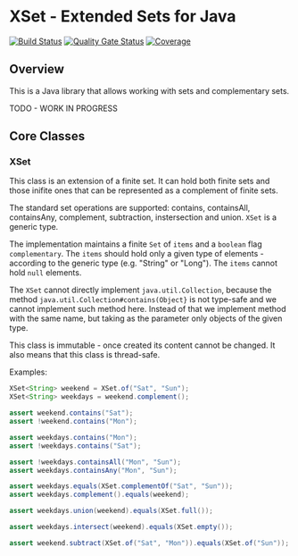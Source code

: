 # XSet - Extended Sets for Java

[![Build Status](https://travis-ci.com/vbartacek/xset-java.svg?branch=develop)](https://travis-ci.com/vbartacek/xset-java)
[![Quality Gate Status](https://sonarcloud.io/api/project_badges/measure?project=com.spoledge.xset%3Axset&metric=alert_status)](https://sonarcloud.io/dashboard?id=com.spoledge.xset%3Axset)
[![Coverage](https://sonarcloud.io/api/project_badges/measure?project=com.spoledge.xset%3Axset&metric=coverage)](https://sonarcloud.io/dashboard?id=com.spoledge.xset%3Axset)


## Overview

This is a Java library that allows working with sets and complementary sets.

TODO - WORK IN PROGRESS


## Core Classes

### XSet

This class is an extension of a finite set.
It can hold both finite sets and those inifite ones that can be represented as a complement of finite sets.

The standard set operations are supported: contains, containsAll, containsAny, complement, subtraction, instersection and union.
`XSet` is a generic type.

The implementation maintains a finite `Set` of `items` and a `boolean` flag `complementary`.
The `items` should hold only a given type of elements - according to the generic type (e.g. "String" or "Long").
The `items` cannot hold `null` elements.

The `XSet` cannot directly implement `java.util.Collection`, because the method `java.util.Collection#contains(Object}`
is not type-safe and we cannot implement such method here.
Instead of that we implement method with the same name, but taking as the parameter only objects of the given type.

This class is immutable - once created its content cannot be changed.
It also means that this class is thread-safe.

Examples:

```java
XSet<String> weekend = XSet.of("Sat", "Sun");
XSet<String> weekdays = weekend.complement();

assert weekend.contains("Sat");
assert !weekend.contains("Mon");

assert weekdays.contains("Mon");
assert !weekdays.contains("Sat");

assert !weekdays.containsAll("Mon", "Sun");
assert weekdays.containsAny("Mon", "Sun");

assert weekdays.equals(XSet.complementOf("Sat", "Sun"));
assert weekdays.complement().equals(weekend);

assert weekdays.union(weekend).equals(XSet.full());

assert weekdays.intersect(weekend).equals(XSet.empty());

assert weekend.subtract(XSet.of("Sat", "Mon")).equals(XSet.of("Sun"));
```

